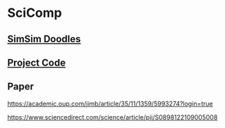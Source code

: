 # SciComp


## [SimSim Doodles](./doodles/simsimsim_toxicity.md)

## [Project Code](./project-code/Info.md)

## Paper

<https://academic.oup.com/jimb/article/35/11/1359/5993274?login=true>

<https://www.sciencedirect.com/science/article/pii/S0898122109005008>
